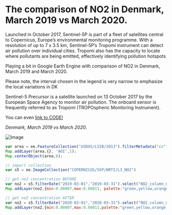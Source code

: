 # The comparison of NO2 in Denmark, March 2019 vs March 2020.

Launched in October 2017, Sentinel-5P is part of a fleet of satellites central to Copernicus, Europe’s environmental monitoring programme. With a resolution of up to 7 x 3.5 km, Sentinel-5P’s Tropomi instrument can detect air pollution over individual cities. Tropomi also has the capacity to locate where pollutants are being emitted, effectively identifying pollution hotspots

Playing a bit in Google Earth Engine with comparison of NO2 in Denmark, March 2019 and March 2020.

Please note, the interval chosen in the legend is very narrow to emphasize the local variations in DK

Sentinel-5 Precursor is a satellite launched on 13 October 2017 by the European Space Agency to monitor air pollution. The onboard sensor is frequently referred to as Tropomi (TROPOspheric Monitoring Instrument).

You can even [link to CODE!](https://github.com/sulova/NO2_COVID/blob/main/NO2_Denmark.js)

*Denmark, March 2019 vs March 2020.*


![Image](https://github.com/sulova/GEE/4_NO2_COVID/NO2.jpg)

```javascript
var area = ee.FeatureCollection("USDOS/LSIB/2013").filterMetadata("cc","equals","DA");
Map.addLayer(area,{}, 'AOI',1);
Map.centerObject(area,6);

// import collection
var s5 = ee.ImageCollection("COPERNICUS/S5P/NRTI/L3_NO2")

// get no2 concentration BEFORE
var no2 = s5.filterDate("2019-03-01","2019-03-31").select("NO2_column_number_density").mean().clip(area);
Map.addLayer(no2,{min:0.00007,max:0.00011, palette:"green,yellow,orange,red,black"},"NO2 - BEFORE LOCKDOWN",1,1);

// get no2 concentration AFTER
var no2 = s5.filterDate("2020-03-01","2020-03-31").select("NO2_column_number_density").mean().clip(area);
Map.addLayer(no2,{min:0.00007,max:0.00011,palette:"green,yellow,orange,red,black"},"NO2 - AFTER LOCKDOWN",1,1);

```
